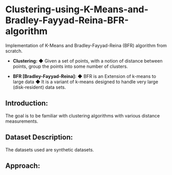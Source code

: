 # Clustering-using-K-Means-and-Bradley-Fayyad-Reina-BFR-algorithm
 Implementation of K-Means and Bradley-Fayyad-Reina (BFR) algorithm from scratch.
 
 * **Clustering:** 
  ◆ Given	a	set	of	points,	with	a	notion	of	distance between	points,	group	the	points into	some	number	of	clusters.

* **BFR [Bradley-Fayyad-Reina]:**
  ◆ BFR is an Extension	of	k-means	to	large	data
  ◆ It is	a	variant	of	k-means	designed	to handle	very	large (disk-resident)	data	sets.

## **Introduction:**

The goal is to be familiar with clustering algorithms with various distance measurements. 

## **Dataset Description:**

The datasets used are synthetic datasets. 


## **Approach:**


 
